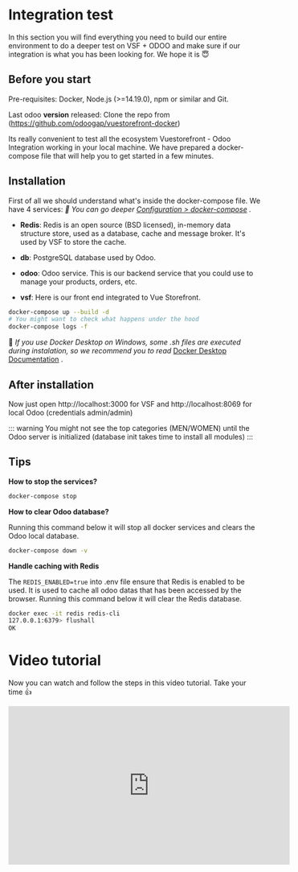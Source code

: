 # Integration test

In this section you will find everything you need to build our entire environment to do a deeper test on VSF + ODOO and make sure if our integration is what you has been looking for. We hope it is :innocent:

## Before you start

Pre-requisites: Docker, Node.js (>=14.19.0), npm or similar and Git.

Last odoo **version** released: Clone the repo from (https://github.com/odoogap/vuestorefront-docker)

Its really convenient to test all the ecosystem Vuestorefront - Odoo Integration working in your local machine. We have prepared a docker-compose file that will help you to get started in a few minutes.

## Installation

First of all we should understand what's inside the docker-compose file. We have 4 services:
_:dart: You can go deeper [Configuration > docker-compose](/configuration/docker-compose.md#links) ._

- **Redis**: Redis is an open source (BSD licensed), in-memory data structure store, used as a database, cache and message broker. It's used by VSF to store the cache.

- **db**: PostgreSQL database used by Odoo.

- **odoo**: Odoo service. This is our backend service that you could use to manage your products, orders, etc.

- **vsf**: Here is our front end integrated to Vue Storefront.

```bash
docker-compose up --build -d
# You might want to check what happens under the hood
docker-compose logs -f
```

:dart: _If you use Docker Desktop on Windows, some .sh files are executed during instalation, so we recommend you to read_ [Docker Desktop Documentation](https://docs.docker.com/docker-for-windows/wsl/) .

## After installation

Now just open http://localhost:3000 for VSF and http://localhost:8069 for local Odoo (credentials admin/admin)

::: warning
You might not see the top categories (MEN/WOMEN) until the Odoo server is initialized (database init takes time to install all modules)
:::

## Tips

**How to stop the services?**

```bash
docker-compose stop
```

**How to clear Odoo database?**

Running this command below it will stop all docker services and clears the Odoo local database. 

```bash
docker-compose down -v
```

**Handle caching with Redis**

The ```REDIS_ENABLED=true``` into .env file ensure that Redis is enabled to be used. It is used to cache all odoo datas that has been accessed by the browser. Running this command below it will clear the Redis database.

```bash
docker exec -it redis redis-cli
127.0.0.1:6379> flushall
OK
```

# Video tutorial

Now you can watch and follow the steps in this video tutorial. Take your time :thumbsup:

<iframe width="560" height="315" src="https://www.youtube.com/embed/fN5EoFZnU8Y" title="YouTube video player" frameborder="0" allow="accelerometer; autoplay; clipboard-write; encrypted-media; gyroscope; picture-in-picture; web-share" allowfullscreen></iframe>
